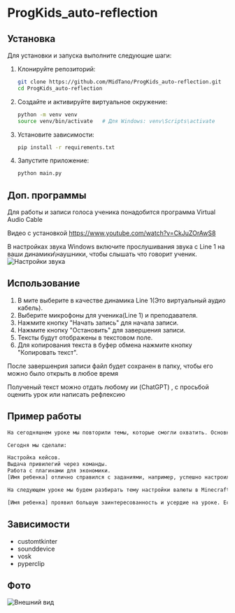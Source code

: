 # ProgKids_auto-reflection

## Установка

Для установки и запуска выполните следующие шаги:

1. Клонируйте репозиторий:
    ```bash
    git clone https://github.com/MidTano/ProgKids_auto-reflection.git
    cd ProgKids_auto-reflection
    ```

2. Создайте и активируйте виртуальное окружение:
    ```bash
    python -m venv venv
    source venv/bin/activate   # Для Windows: venv\Scripts\activate
    ```

3. Установите зависимости:
    ```bash
    pip install -r requirements.txt
    ```

4. Запустите приложение:
    ```bash
    python main.py
    ```
## Доп. программы
Для работы и записи голоса ученика понадобится программа Virtual Audio Cable

Видео с установкой 
https://www.youtube.com/watch?v=CkJuZOrAwS8

В настройках звука Windows включите прослушивания звука с Line 1 на ваши динамики\наушники, чтобы слышать что говорит ученик.
![Настройки звука](https://i.imgur.com/bp7cxCP.png)

## Использование
1. В мите выберите в качестве динамика Line 1(Это виртуальный аудио кабель).
2. Выберите микрофоны для ученика(Line 1) и преподавателя.
3. Нажмите кнопку "Начать запись" для начала записи.
4. Нажмите кнопку "Остановить" для завершения записи.
5. Тексты будут отображены в текстовом поле.
6. Для копирования текста в буфер обмена нажмите кнопку "Копировать текст".

После завершенрия записи файл будет сохранен в папку, чтобы его можно было открыть в любое время

Полученый текст можно отдать любому ии (ChatGPT) , с просьбой оценить урок или написать рефлексию


## Пример работы
 ```bash
 На сегодняшнем уроке мы повторили темы, которые смогли охватить. Основной учебной целью урока была работа с кейсами и валютой в Minecraft. Мы разобрали такие понятия, как настройка кейсов, команды для выдачи привилегий и работа с плагинами. Эти темы могут быть сложными для понимания ребенка, но тем не менее [имя ребенка] очень старался. Мы будем продолжать работать над этим и закреплять материал.

Сегодня мы сделали:

Настройка кейсов.
Выдача привилегий через команды.
Работа с плагинами для экономики.
[Имя ребенка] отлично справился с заданиями, например, успешно настроил кейсы и выдал привилегии через команды. Тем не менее, тему работы с валютой нам нужно будет дополнительно отработать с помощью домашнего задания и будущих практических проектов.

На следующем уроке мы будем разбирать тему настройки валюты в Minecraft. Это важная тема для понимания будущих сложных концепций, и ее освоение заложит хороший фундамент для дальнейшего обучения.

[Имя ребенка] проявил большую заинтересованность и усердие на уроке. Если у вас есть вопросы или пожелания, пожалуйста, не стесняйтесь связаться со мной или менеджерами школы.
 ```

## Зависимости

- customtkinter
- sounddevice
- vosk
- pyperclip


## Фото

![Внешний вид](https://i.imgur.com/5uNc3so.png)